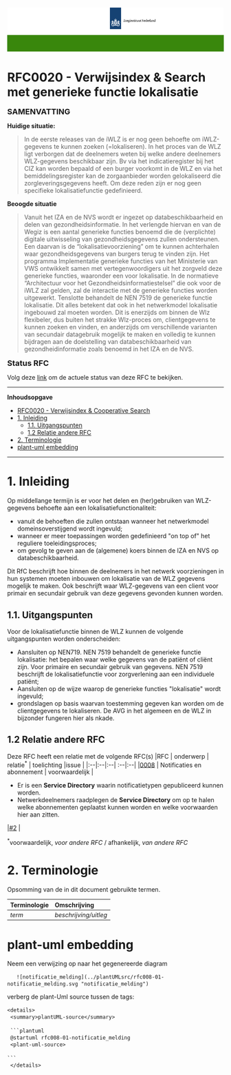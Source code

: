 ![header](../imagesrc/ZinBanner.png "template_header")

# RFC0020 - Verwijsindex & Search met generieke functie lokalisatie

<font size="4">**SAMENVATTING**</font>

**Huidige situatie:**

>In de eerste releases van de iWLZ is er nog geen behoefte om iWLZ-gegevens te kunnen zoeken (=lokaliseren). In het proces van de WLZ ligt verborgen dat de deelnemers weten bij welke andere deelnemers WLZ-gegevens beschikbaar zijn. Bv via het indicatieregister bij het CIZ kan worden bepaald of een burger voorkomt in de WLZ en via het bemiddelingsregister kan de zorgaanbieder worden gelokaliseerd die zorgleveringsgegevens heeft. Om deze reden zijn er nog geen specifieke lokalisatiefunctie gedefinieerd.

**Beoogde situatie**

>Vanuit het IZA en de NVS wordt er ingezet op databeschikbaarheid en delen van gezondheidsinformatie. In het verlengde hiervan en van de Wegiz is een aantal generieke functies benoemd die de (verplichte) digitale uitwisseling van gezondheidsgegevens zullen ondersteunen.  Een daarvan is de “lokalisatievoorziening” om te kunnen achterhalen waar gezondheidsgegevens van burgers terug te vinden zijn. 
Het programma Implementatie generieke functies van het Ministerie van VWS ontwikkelt samen met vertegenwoordigers uit het zorgveld deze generieke functies, waaronder een voor lokalisatie. In de normatieve “Architectuur voor het Gezondheidsinformatiestelsel” die ook voor de iWLZ zal gelden, zal de interactie met de generieke functies worden uitgewerkt. Tenslotte behandelt de NEN 7519 de generieke functie lokalisatie.
>Dit alles betekent dat ook in het netwerkmodel lokalisatie ingebouwd zal moeten worden. Dit is enerzijds om binnen de Wlz flexibeler, dus buiten het strakke Wlz-proces om, clientgegevens te kunnen zoeken en vinden, en anderzijds om verschillende varianten van secundair datagebruik mogelijk te maken en volledig te kunnen bijdragen aan de doelstelling van databeschikbaarheid van gezondheidinformatie zoals benoemd in het IZA en de NVS.  


<font size="4">**Status RFC**</font>

Volg deze [link](https://github.com/iStandaarden/iWlz-RFC/issues/19) om de actuele status van deze RFC te bekijken.

---
**Inhoudsopgave**
- [RFC0020 - Verwijsindex \& Cooperative Search](#rfc0020---verwijsindex--cooperative-search)
- [1. Inleiding](#1-inleiding)
  - [1.1. Uitgangspunten](#11-uitgangspunten)
  - [1.2 Relatie andere RFC](#12-relatie-andere-rfc)
- [2. Terminologie](#2-terminologie)
- [plant-uml embedding](#plant-uml-embedding)

---
# 1. Inleiding
Op middellange termijn is er voor het delen en (her)gebruiken van WLZ-gegevens behoefte aan een lokalisatiefunctionaliteit: 
- vanuit de behoeften die zullen ontstaan wanneer het netwerkmodel domeinsoverstijgend wordt ingevuld;
- wanneer er meer toepassingen worden gedefinieerd "on top of" het reguliere toeleidingsproces;
- om gevolg te geven aan de (algemene) koers binnen de IZA en NVS op databeschikbaarheid.

Dit RfC beschrijft hoe binnen de deelnemers in het netwerk voorzieningen in hun systemen moeten inbouwen om lokalisatie van de WLZ gegevens mogelijk te maken. Ook beschrijft waar WLZ-gegevens van een client voor primair en secundair gebruik van deze gegevens gevonden kunnen worden. 

## 1.1. Uitgangspunten
Voor de lokalisatiefunctie binnen de WLZ kunnen de volgende uitgangspunten worden onderscheiden:
- Aansluiten op NEN719. NEN 7519 behandelt de generieke functie lokalisatie: het bepalen waar welke gegevens van de patiënt of cliënt zijn. Voor primaire en secundair gebruik van gegevens. NEN 7519 beschrijft de lokalisatiefunctie voor zorgverlening aan een individuele patiënt;
- Aansluiten op de wijze waarop de generieke functies "lokalisatie" wordt ingevuld;
- grondslagen op basis waarvan toestemming gegeven kan worden om de clientgegevens te lokaliseren. De AVG in het algemeen en de WLZ in bijzonder fungeren hier als nkade.

## 1.2 Relatie andere RFC
Deze RFC heeft een relatie met de volgende RFC(s)
|RFC | onderwerp | relatie<sup>*</sup> | toelichting |issue |
|:--|:--|:--| :--|:--|
|[0008](RFC/RFC0008%20-%20Notificaties%20en%20Abonnementen.md) | Notificaties en abonnement | voorwaardelijk | <ul><li>Er is een **Service Directory** waarin notificatietypen gepubliceerd kunnen worden.</li> <li>Netwerkdeelnemers raadplegen de **Service Directory** om op te halen welke abonnementen geplaatst kunnen worden en welke voorwaarden hier aan zitten. </li></ul>|[#2](https://github.com/iStandaarden/iWlz-RFC/issues/2) |

<sup>*</sup>voorwaardelijk, *voor andere RFC* / afhankelijk, *van andere RFC*


# 2. Terminologie
Opsomming van de in dit document gebruikte termen.

| Terminologie | Omschrijving |
| :-------- | :-------- | 
| *term* | *beschrijving/uitleg* | 

# plant-uml embedding
Neem een verwijzing op naar het gegenereerde diagram
 ```
    ![notificatie_melding](../plantUMLsrc/rfc008-01-notificatie_melding.svg "notificatie_melding")
```

verberg de plant-Uml source tussen de tags: 

    <details>
     <summary>plantUML-source</summary>
    
     ```plantuml
     @startuml rfc008-01-notificatie_melding
     <plant-uml-source> 
     
    ```
     </details>
